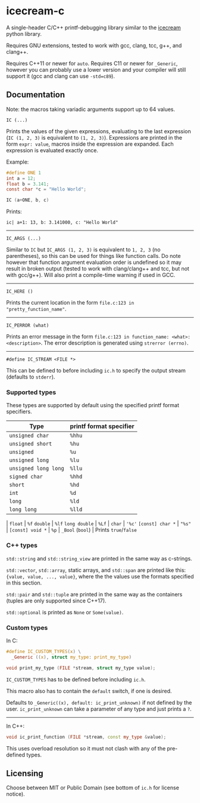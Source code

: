 # icecream-c

A single-header C/C++ printf-debugging library similar to the [icecream](https://github.com/gruns/icecream) python library.

Requires GNU extensions, tested to work with gcc, clang, tcc, g++, and clang++.

Requires C++11 or newer for `auto`.
Requires C11 or newer for `_Generic`, however you can probably use a lower version and your compiler will still support it (gcc and clang can use `-std=c89`).

## Documentation

Note: the macros taking variadic arguments support up to 64 values.

```
IC (...)
```

Prints the values of the given expressions, evaluating to the last expression (`IC (1, 2, 3)` is equivalent to `(1, 2, 3)`).
Expressions are printed in the form `expr: value`, macros inside the expression are expanded.
Each expression is evaluated exactly once.

Example:

```c
#define ONE 1
int a = 12;
float b = 3.141;
const char *c = "Hello World";

IC (a+ONE, b, c)
```

Prints:

```
ic| a+1: 13, b: 3.141000, c: "Hello World"
```

---

```
IC_ARGS (...)
```

Similar to `IC` but `IC_ARGS (1, 2, 3)` is equivalent to `1, 2, 3` (no parentheses), so this can be used for things like function calls.
Do note however that function argument evaluation order is undefined so it may result in broken output (tested to work with clang/clang++ and tcc, but not with gcc/g++).
Will also print a compile-time warning if used in GCC.

---

```
IC_HERE ()
```

Prints the current location in the form `file.c:123 in "pretty_function_name"`.

---

```
IC_PERROR (what)
```

Prints an error message in the form `file.c:123 in function_name: <what>: <description>`.
The error description is generated using `strerror (errno)`.

---

```
#define IC_STREAM <FILE *>
```

This can be defined to before including `ic.h` to specify the output stream (defaults to `stderr`).

### Supported types

These types are supported by default using the specified printf format specifiers.

Type | printf format specifier
---|---
`unsigned char` | `%hhu`
`unsigned short` | `%hu`
`unsigned` | `%u`
`unsigned long` | `%lu`
`unsigned long long` | `%llu`
`signed char` | `%hhd`
`short` | `%hd`
`int` | `%d`
`long` | `%ld`
`long long` | `%lld`
|
`float` | `%f`
`double` | `%lf`
`long double` | `%Lf`
|
`char` | `'%c'`
`[const] char *` | `"%s"`
|
`[const] void *` | `%p`
|
`_Bool` (`bool`) | Prints `true`/`false`

### C++ types

`std::string` and `std::string_view` are printed in the same way as c-strings.

`std::vector`, `std::array`, static arrays, and `std::span` are printed like this: `{value, value, ..., value}`,
where the the values use the formats specified in this section.

`std::pair` and `std::tuple` are printed in the same way as the containers (tuples are only supported since C++17).

`std::optional` is printed as `None` or `Some(value)`.

### Custom types

In C:

```c
#define IC_CUSTOM_TYPES(x) \
  _Generic ((x), struct my_type: print_my_type)

void print_my_type (FILE *stream, struct my_type value);
```

`IC_CUSTOM_TYPES` has to be defined before including `ic.h`.

This macro also has to contain the `default` switch, if one is desired.

Defaults to `_Generic((x), default: ic_print_unknown)` if not defined by the user.
`ic_print_unknown` can take a parameter of any type and just prints a `?`.

---

In C++:

```cpp
void ic_print_function (FILE *stream, const my_type &value);
```

This uses overload resolution so it must not clash with any of the pre-defined types.

## Licensing

Choose between MIT or Public Domain (see bottom of `ic.h` for license notice).
